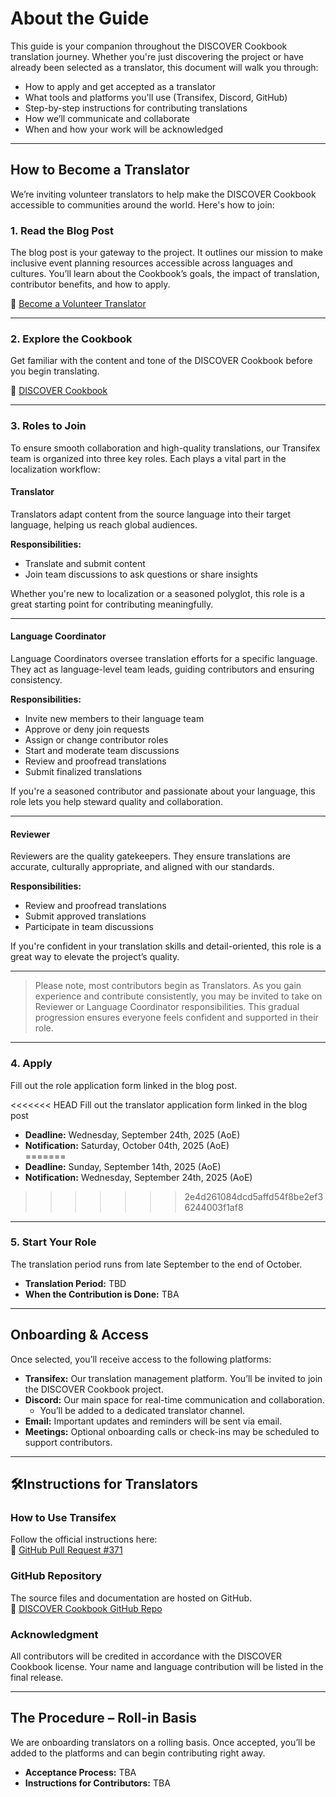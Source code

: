 # About the Guide

This guide is your companion throughout the DISCOVER Cookbook translation journey. Whether you're just discovering the project or have already been selected as a translator, this document will walk you through:

- How to apply and get accepted as a translator  
- What tools and platforms you'll use (Transifex, Discord, GitHub)  
- Step-by-step instructions for contributing translations  
- How we’ll communicate and collaborate  
- When and how your work will be acknowledged  

---

## How to Become a Translator

We’re inviting volunteer translators to help make the DISCOVER Cookbook accessible to communities around the world. Here's how to join:

### 1. Read the Blog Post

The blog post is your gateway to the project. It outlines our mission to make inclusive event planning resources accessible across languages and cultures. You’ll learn about the Cookbook’s goals, the impact of translation, contributor benefits, and how to apply.

🔗 [Become a Volunteer Translator](link-to-be-added-soon)

---

### 2. Explore the Cookbook

Get familiar with the content and tone of the DISCOVER Cookbook before you begin translating.

🔗 [DISCOVER Cookbook](https://discover-cookbook.numfocus.org/intro.html)

---

### 3. Roles to Join

To ensure smooth collaboration and high-quality translations, our Transifex team is organized into three key roles. Each plays a vital part in the localization workflow:

#### Translator

Translators adapt content from the source language into their target language, helping us reach global audiences.

**Responsibilities:**

- Translate and submit content  
- Join team discussions to ask questions or share insights  

Whether you're new to localization or a seasoned polyglot, this role is a great starting point for contributing meaningfully.

---

#### Language Coordinator

Language Coordinators oversee translation efforts for a specific language. They act as language-level team leads, guiding contributors and ensuring consistency.

**Responsibilities:**

- Invite new members to their language team  
- Approve or deny join requests  
- Assign or change contributor roles  
- Start and moderate team discussions  
- Review and proofread translations  
- Submit finalized translations  

If you're a seasoned contributor and passionate about your language, this role lets you help steward quality and collaboration.

---

#### Reviewer

Reviewers are the quality gatekeepers. They ensure translations are accurate, culturally appropriate, and aligned with our standards.

**Responsibilities:**

- Review and proofread translations  
- Submit approved translations  
- Participate in team discussions  

If you're confident in your translation skills and detail-oriented, this role is a great way to elevate the project’s quality.

---


> Please note, most contributors begin as Translators. As you gain experience and contribute consistently, you may be invited to take on Reviewer or Language Coordinator responsibilities. This gradual progression ensures everyone feels confident and supported in their role.

---

### 4. Apply

Fill out the role application form linked in the blog post.

<<<<<<< HEAD
Fill out the translator application form linked in the blog post  
   - **Deadline:** Wednesday, September 24th, 2025 (AoE)  
   - **Notification:** Saturday, October 04th, 2025 (AoE)  
=======
- **Deadline:** Sunday, September 14th, 2025 (AoE)  
- **Notification:** Wednesday, September 24th, 2025 (AoE)
>>>>>>> 2e4d261084dcd5affd54f8be2ef36244003f1af8

---

### 5. Start Your Role

The translation period runs from late September to the end of October.

- **Translation Period:** TBD  
- **When the Contribution is Done:** TBA  

---

## Onboarding & Access

Once selected, you’ll receive access to the following platforms:

- **Transifex:** Our translation management platform. You’ll be invited to join the DISCOVER Cookbook project.  
- **Discord:** Our main space for real-time communication and collaboration.  
  - You’ll be added to a dedicated translator channel.  
- **Email:** Important updates and reminders will be sent via email.  
- **Meetings:** Optional onboarding calls or check-ins may be scheduled to support contributors.

---

## 🛠Instructions for Translators

### How to Use Transifex

Follow the official instructions here:  
🔗 [GitHub Pull Request #371](https://github.com/numfocus/DISCOVER-Cookbook/pull/371)

### GitHub Repository

The source files and documentation are hosted on GitHub.  
🔗 [DISCOVER Cookbook GitHub Repo](https://github.com/numfocus/DISCOVER-Cookbook)

### Acknowledgment

All contributors will be credited in accordance with the DISCOVER Cookbook license. Your name and language contribution will be listed in the final release.

---

## The Procedure – Roll-in Basis

We are onboarding translators on a rolling basis. Once accepted, you’ll be added to the platforms and can begin contributing right away.

- **Acceptance Process:** TBA  
- **Instructions for Contributors:** TBA  
